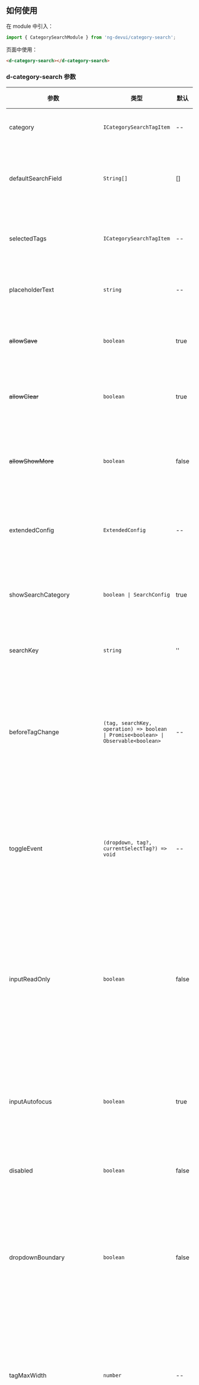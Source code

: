## 如何使用

在 module 中引入：

```ts
import { CategorySearchModule } from 'ng-devui/category-search';
```

页面中使用：

```html
<d-category-search></d-category-search>
```

### d-category-search 参数

| 参数                       | 类型                                                                                | 默认                                          | 说明                                                                                        | 跳转                                    |
| -------------------------- | ----------------------------------------------------------------------------------- | --------------------------------------------- | ------------------------------------------------------------------------------------------- | --------------------------------------- |
| category                   | `ICategorySearchTagItem`                                                            | --                                            | 必选，传入分类搜索源数据                                                                    | [基本用法](demo#basic-usage)            |
| defaultSearchField         | `String[]`                                                                          | []                                            | 可选，配置输入关键字时可在哪些分类中筛选                                                    | [基本用法](demo#basic-usage)            |
| selectedTags               | `ICategorySearchTagItem`                                                            | --                                            | 可选，传入需要默认选中的分类数据                                                            | [基本用法](demo#basic-usage)            |
| placeholderText            | `string`                                                                            | --                                            | 可选，自定义搜索输入框占位文字                                                              | [基本用法](demo#basic-usage)            |
| ~~allowSave~~              | `boolean`                                                                           | true                                          | 可选，是否显示保存当前过滤的按钮                                                            | [基本用法](demo#basic-usage)            |
| ~~allowClear~~             | `boolean`                                                                           | true                                          | 可选，是否显示清除当前过滤的按钮                                                            | [基本用法](demo#basic-usage)            |
| ~~allowShowMore~~          | `boolean`                                                                           | <span style="white-space:nowrap">false</span> | 可选，是否显示当前过滤条件下拉列表的按钮                                                    | [大数据量优化展示](demo#auto-scroll)    |
| extendedConfig             | `ExtendedConfig`                                                                    | --                                            | 可选，配置右侧扩展按钮功能                                                                  | [自定义展示模板](demo#custom-template)  |
| showSearchCategory         | `boolean \| SearchConfig`                                                           | true                                          | 可选，是否显示搜索关键字下拉菜单                                                            | [自定义展示模板](demo##custom-template) |
| searchKey                  | `string`                                                                            | ''                                            | 可选，搜索框内的默认展示值                                                                  | [基本用法](demo#basic-usage)            |
| beforeTagChange            | `(tag, searchKey, operation) => boolean \| Promise<boolean> \| Observable<boolean>` | --                                            | 可选，改变标签前调用的方法，返回 boolean 类型，返回 false 可以阻止分类值改变                |                                         |
| toggleEvent                | `(dropdown, tag?, currentSelectTag?) => void`                                       | --                                            | 可选，已选分类的下拉菜单开关时调用的方法，可使用 return 阻止之后的默认方法执行              | [基本用法](demo#basic-usage)            |
| inputReadOnly              | `boolean`                                                                           | false                                         | 可选，限制是否可通过搜索框输入关键字搜索,`true`则无法输入关键字，仅可根据提供的分类数据筛选 |                                         |
| inputAutofocus             | `boolean`                                                                           | true                                          | 可选，是否允许自动聚焦搜索框，规避有滚动条场景下自动聚焦导致的位移                          |                                         |
| disabled                   | `boolean`                                                                           | false                                         | 可选，是否禁用分类搜索                                                                      |                                         |
| dropdownBoundary           | `boolean`                                                                           | false                                         | 可选，限制已选分类下拉菜单的左右边界，避免分类显示过长导致下拉菜单出现在组件范围以外        |                                         |
| tagMaxWidth                | `number`                                                                            | --                                            | 可选，单个过滤条件的最大宽度，超过则显示省略号，不设置则不限制                              | [大数据量优化展示](demo#auto-scroll)    |
| textConfig                 | `{keywordName: string, createFilter: string, filterTitle: string}`                  | --                                            | 可选，配置关键字分类名称、保存过滤器下拉窗口的文字内容                                      | [自定义展示模板](demo##custom-template) |
| toggleScrollToTail         | `boolean`                                                                           | false                                         | 可选，在有滚动条存在时初始化加载或选择过滤内容后自动滚动至最右侧，以便用户选择新的过滤内容  | [大数据量优化展示](demo#auto-scroll)    |
| filterNameRules            | `DValidateRules`                                                                    | false                                         | 可选，配置保存过滤器标题的校验规则，详细规则参见 ng-devui 库 form 组件                      | [基本用法](demo#basic-usage)            |
| categoryInGroup            | `boolean`                                                                           | false                                         | 可选，是否按组别显示分类下拉列表                                                            | [大数据量优化展示](demo#auto-scroll)    |
| groupOrderConfig           | `String[]`                                                                          | --                                            | 可选，配置组的排序                                                                          | [大数据量优化展示](demo#auto-scroll)    |
| customGroupNameTemplate    | `TemplateRef<any>`                                                                  | --                                            | 可选，自定义组名称显示模板                                                                  | [大数据量优化展示](demo#auto-scroll)    |
| customCategoryNameTemplate | `TemplateRef<any>`                                                                  | --                                            | 可选，自定义分类名称显示模板                                                                | [大数据量优化展示](demo#auto-scroll)    |
| showGlowStyle              | `boolean`                                                                           | true                                          | 可选，是否显示悬浮发光效果                                                                  |

### d-category-search 事件

| 事件               | 类型                              | 说明                                                         |
| ------------------ | --------------------------------- | ------------------------------------------------------------ |
| selectedTagsChange | `EventEmitter<SelectedTagsEvent>` | 分类数据变更时触发，返回值为当前选中的分类数据               |
| searchKeyChange    | `EventEmitter<String>`            | 搜索关键字变更时触发，返回值为输入框的绑定值                 |
| searchEvent        | `EventEmitter<SearchEvent>`       | 点击搜索按钮时触发，返回值为当前选中分类数据和搜索框中关键字 |
| createFilterEvent  | `EventEmitter<CreateFilterEvent>` | 点击保存按钮时触发，返回值为当前选中分类数据和搜索框中关键字 |
| clearAllEvent      | `EventEmitter<MouseEvent>`        | 点击清除按钮时触发，返回值为当前选中分类数据和搜索框中关键字 |

```ts
export type CategorySearchTagType = 'radio' | 'checkbox' | 'dateRange' | 'label' | 'textInput' | 'numberRange' | 'treeSelect';
/**
 * 候选tag数据配置项
 */
export interface ICategorySearchTagItem {
  /**
   * 搜索字段，tag的键，用于区分不同的分类，需要唯一
   */
  field: string;
  /**
   * tag 键的显示值
   */
  label: string;
  /**
   * 配置项可生产的tag类型,目前支持七种类型，不设置类型时只能使用自定义模板，参见自定义示例'访问来源'
   */
  type?: CategorySearchTagType;
  /**
   * 配置项所属的分组
   */
  group?: string;
  /**
   * tag 值的选择项数据
   */
  options?: Array<ITagOption>;
  /**
   * 用于显示的 tag 值的键值，如未设置默认取label
   */
  filterKey?: string | 'label';
  /**
   * 用于显示的label类型中色值的键值，如未设置默认取color
   */
  colorKey?: string | 'color';
  /**
   * 自定义下拉模板的展示内容
   */
  customTemplate?: TemplateRef<any>;
  /**
   * 当前分类选中后是否可以删除
   */
  deletable?: boolean;
  /**
   * 已选中值
   */
  value?: {
    label: string; // 用于显示选中值，如果指定了 filterKey 则使用该值为属性名，例如 basic demo 中的状态
    value: string | ITagOption | Array<ITagOption | number | string | Date>; // 下拉列表的选择值
    cache: string | ITagOption | Array<ITagOption | number | string | Date>; // 下拉列表展开时用于重置选择值的缓存数据
  };
  /**
   * checkbox | label 类型是否显示全选
   */
  showSelectAll?: boolean;
  /**
   * dateRange 类型是否显示时分秒
   */
  showTime?: boolean;
  /**
   * dateRange 类型默认激活开始或者结束日期
   */
  activeRangeType?: 'start' | 'end';
  /**
   * textInput | numberRange 类型设置最大长度，numberRange 需传入对象分别设置左右
   */
  maxLength?: number | { left?: number; right?: number };
  /**
   * textInput | numberRange 类型设置占位符，numberRange 需传入对象分别设置左右
   */
  placeholder?: string | { left?: string; right?: string };
  /**
   * numberRange 步进值，需传入对象分别设置左右
   */
  step?: { left?: number; right?: number };
  /**
   * numberRange 最大值，需传入对象分别设置左右
   */
  max?: { left?: number; right?: number };
  /**
   * numberRange 最小值，需传入对象分别设置左右
   */
  min?: { left?: number; right?: number };
  /**
   * numberRange 限制输入的正则或正则字符串，需传入对象分别设置左右
   */
  reg?: { left?: RegExp | string; right?: RegExp | string };
  /**
   * numberRange 限制小数点后的位数，需传入对象分别设置左右
   */
  decimalLimit?: { left?: number; right?: number };
  /**
   * numberRange 校验方法，点击确定时执行，返回 true 通过
   */
  validateFunc?: (start: number, end: number, tag: ICategorySearchTagItem) => boolean;
  /**
   * treeSelect 类型是否为多选，并显示已选择列表
   */
  multiple?: boolean;
  /**
   * treeSelect 类型是否显示搜索框
   */
  searchable?: boolean;
  /**
   * treeSelect 类型设置搜索框占位符
   */
  searchPlaceholder?: string;
  /**
   * treeSelect 类型自定义搜索方法，参数为搜索关键字和 d-operable-tree 组件实例
   */
  searchFn?: (value: string, treeInstance: OperableTreeComponent) => boolean | Array<any>;
  /**
   * treeSelect 类型相关配置，请参考treeSelect组件API中同名配置
   */
  checkableRelation?: 'upward' | 'downward' | 'both' | 'none';
  treeNodeIdKey?: string;
  treeNodeChildrenKey?: string;
  treeNodeTitleKey?: string;
  disabledKey?: string;
  leafOnly?: boolean;
  iconParentOpen?: string;
  iconParentClose?: string;
  iconLeaf?: string;
  [propName: string]: any;
}

export interface ITagOption {
  /**
   * 选项，label和color默认都会取对应的 filterKey 和 colorKey，如未设置取默认值
   */
  label?: string; // 通用默认属性，用于设置分类名称
  color?: string; // label 专用，用于设置标签颜色
  [propName: string]: any;
}

export interface SelectedTagsEvent = {
  selectedTags: Array<ICategorySearchTagItem>;
  currentChangeTag: ICategorySearchTagItem;
  operation: 'add' | 'delete' | 'clear';
};

export interface CreateFilterEvent = {
  name: string;
  selectedTags: Array<ICategorySearchTagItem>;
  keyword: string;
};

export interface SearchEvent = {
  selectedTags: Array<ICategorySearchTagItem>;
  searchKey: string;
};

export interface SearchConfig {
  keyword?: boolean;
  keywordDescription?: ((searchKey: string) => string);
  field?: boolean;
  fieldDescription?: ((label: string) => string);
  category?: boolean;
  categoryDescription?: string;
  noCategoriesAvailableTip?: boolean;
  searchInputMaxLength?: number;
}

export interface TextConfig {
  keywordName?: string;
  createFilter?: string;
  filterTitle?: string;
  labelConnector?: string;
  noCategoriesAvailable?: string;
}

export interface ExtendedConfig {
  show?: boolean;
  clear?: {
    show?: boolean;
    disabled?: boolean;
    template?: TemplateRef<any>;
  };
  save?: {
    show?: boolean;
    disabled?: boolean;
    template?: TemplateRef<any>;
  };
  more?: {
    show?: boolean;
    disabled?: boolean;
    template?: TemplateRef<any>;
  };
  customTemplate?: TemplateRef<any>;
}

export type DValidateRules =
  | {
      validators?: DValidateRule[]; // 同步校验规则

      asyncValidators?: DAsyncValidateRule[]; // 异步校验规则

      asyncDebounceTime?: number; // 异步校验器debounceTime（单位ms），默认为300

      errorStrategy?: DValidationErrorStrategy; // error更新策略，默认为'dirty'

      message?: string; // 统一配置的message，如果你的某一条校验规则未配置message，将取统一message

      messageShowType?: 'popover' | 'text' | 'none'; // 消息自动显示策略（当前仅单个表单组件下生效），(popover | d-form-item容器内部显示 | 不显示)

      // 消息显示为popover时，设置popover的内容弹出方向，默认为['right', 'bottom']
      popPosition?: 'top' | 'right' | 'bottom' | 'left' | ('top' | 'right' | 'bottom' | 'left')[];
    }
  | DValidateRule[]; // 若只需设置同步校验规则，可传同步校验规则数组
```
